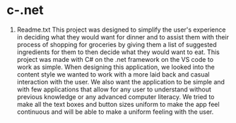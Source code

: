 # c-.net
1. Readme.txt
This project was designed to simplify the user's experience in deciding what they would want for dinner and to assist them with their process of shopping for groceries by giving them a list of suggested ingredients for them to then decide what they would want to eat. This project was made with C# on the .net framework on the VS code to work as simple. When designing this application, we looked into the content style we wanted to work with a more laid back and casual interaction with the user. We also want the application to be simple and with few applications that allow for any user to understand without previous knowledge or any advanced computer literacy. We tried to make all the text boxes and button sizes uniform to make the app feel continuous and will be able to make a uniform feeling with the user.



